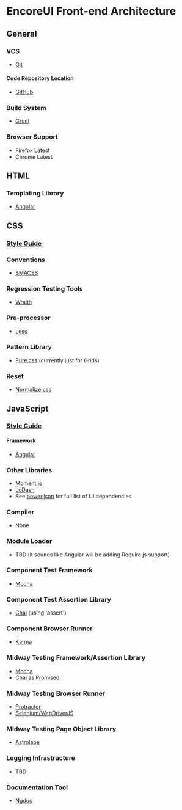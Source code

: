 # EncoreUI Front-end Architecture

## General

### VCS

- [Git](http://git-scm.com/)

#### Code Repository Location

- [GitHub](https://github.com/rackerlabs/encore-ui)

### Build System

- [Grunt](http://gruntjs.com)

### Browser Support

- Firefox Latest
- Chrome Latest



## HTML

### Templating Library

- [Angular](http://docs.angularjs.org/guide/templates)



## CSS

### [Style Guide](./css-styleguide.md)

### Conventions

- [SMACSS](http://smacss.com)

### Regression Testing Tools

- [Wraith](https://github.com/BBC-News/wraith)

### Pre-processor

- [Less](http://lesscss.org)

### Pattern Library

- [Pure.css](http://purecss.io) (currently just for Grids)

### Reset

- [Normalize.css](http://necolas.github.io/normalize.css/)



## JavaScript

### [Style Guide](./js-styleguide.md)

#### Framework

- [Angular](http://angularjs.org)

### Other Libraries

- [Moment.js](http://momentjs.com/)
- [LoDash](http://lodash.com/)
- See [bower.json](https://github.rackspace.com/valkyrie/chunky_bacon/blob/master/frontend/bower.json) for full list of UI dependencies

### Compiler

- None

### Module Loader

- TBD (it sounds like Angular will be adding Require.js support)

### Component Test Framework

- [Mocha](http://visionmedia.github.io/mocha/)

### Component Test Assertion Library

- [Chai](http://chaijs.com/) (using 'assert')

### Component Browser Runner

- [Karma](http://karma-runner.github.io)

### Midway Testing Framework/Assertion Library

- [Mocha](http://visionmedia.github.io/mocha/)
- [Chai as Promised](https://github.com/domenic/chai-as-promised)

### Midway Testing Browser Runner

- [Protractor](https://github.com/angular/protractor)
- [Selenium/WebDriverJS](https://code.google.com/p/selenium/wiki/WebDriverJs)

### Midway Testing Page Object Library

- [Astrolabe](https://github.com/stuplum/astrolabe/)

### Logging Infrastructure

- TBD

### Documentation Tool

 - [Ngdoc](http://www.chirayuk.com/snippets/angularjs/ngdoc)
